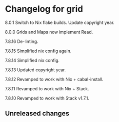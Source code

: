 # Changelog for grid

8.0.1 Switch to Nix flake builds.
      Update copyright year.

8.0.0 Grids and Maps now implement Read.

7.8.16 De-linting.

7.8.15 Simplified nix config again.

7.8.14 Simplified nix config.

7.8.13 Updated copyright year.

7.8.12 Revamped to work with Nix + cabal-install.

7.8.11 Revamped to work with Nix + Stack.

7.8.10 Revamped to work with Stack v1.7.1.

## Unreleased changes
